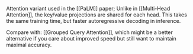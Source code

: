 Attention variant used in the [[PaLM]] paper; Unlike in [[Multi-Head Attention]], the key/value projections are shared for each head. This takes the same training time, but faster autoregressive decoding in inference.

Compare with: [[Grouped Query Attention]], which might be a better alternative if you care about improved speed but still want to maintain maximal accuracy.